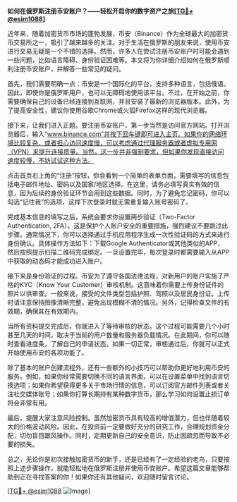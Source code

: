 **如何在俄罗斯注册币安账户？——轻松开启你的数字资产之旅[[TG💪+ @esim1088](https://t.me/s/esim1088)]**

近年来，随着加密货币市场的蓬勃发展，币安（Binance）作为全球最大的加密货币交易所之一，吸引了越来越多的关注。对于生活在俄罗斯的朋友来说，使用币安进行交易无疑是一个不错的选择。然而，许多人在尝试注册币安账户时可能会遇到一些问题，比如语言障碍、身份验证困难等。本文将为你详细介绍如何在俄罗斯顺利注册币安账户，并解答一些常见的疑问。

首先，我们需要明确一点：币安是一个国际化的平台，支持多种语言，包括俄语。因此，即使你是俄罗斯用户，也可以无障碍地使用该平台。不过，在开始之前，你需要确保自己的设备已经连接到互联网，并且安装了最新的浏览器版本。此外，为了提高安全性，建议你使用谷歌Chrome或火狐Firefox这样的现代浏览器。

接下来，让我们进入正题。要注册币安账户，第一步当然是访问官方网站。打开浏览器后，输入“www.binance.com”并按下回车键即可进入主页。如果你的网络环境比较复杂，或者担心访问速度慢，可以考虑通过代理服务器或者虚拟专用网（VPN）来提升连接质量。当然，这一步并非强制要求，但如果你发现直接访问速度较慢，不妨试试这种方法。

点击首页右上角的“注册”按钮，你会看到一个简单的表单页面，需要填写的信息包括电子邮件地址、密码以及国家/地区选择。在这里，请务必填写真实有效的信息，因为后续的身份验证环节会用到这些数据。同时，为了避免忘记密码，你可以勾选“记住我”的选项，这样下次登录时就无需重复输入账号密码了。

完成基本信息的填写之后，系统会要求你设置两步验证（Two-Factor Authentication, 2FA）。这是保护个人账户安全的重要措施，强烈建议不要跳过此步骤。通常情况下，你可以选择通过手机应用程序生成一次性验证码的方式来进行身份确认。具体操作方法如下：下载Google Authenticator或其他类似的APP，然后按照提示扫描二维码完成绑定。一旦设置完毕，每次登录时都需要输入从APP中获取的动态码才能成功进入账户。

接下来是身份验证的过程。币安为了遵守各国法律法规，对新用户的账户实施了严格的KYC（Know Your Customer）审核机制。这意味着你需要上传身份证件的照片以供审查。一般来说，接受的文件类型包括护照、驾照以及居民身份证。上传时请注意保持图像清晰完整，避免出现模糊不清的情况。另外，记得检查文件的有效期，确保其在有效期内。

当所有资料提交完成后，你就进入了等待审核的状态。这个过程可能需要几个小时甚至几天的时间，取决于当前的用户数量和服务器负载情况。在此期间，你可以随时查看进度条，了解自己的申请状态。如果一切正常，审核通过后，你就可以正式开始使用币安的各项功能了。

除了基本的账户创建流程外，还有一些额外的小技巧可以帮助你更好地利用币安的服务。例如，如果你经常需要切换不同的语言界面，可以在设置菜单中找到语言切换选项；如果你希望获得更多关于市场行情的信息，可以订阅官方邮件列表或者关注社交媒体账号；如果你打算长期持有某种数字货币，那么学习如何设置止损订单将会非常有用。

最后，提醒大家注意风险控制。虽然加密货币具有较高的增值潜力，但也伴随着较大的价格波动风险。因此，在投资前一定要做好充分的研究工作，合理规划资金分配，切勿盲目跟风操作。同时，定期更新自己的安全意识，防止因疏忽而导致不必要的损失。

总之，无论你是初次接触加密货币的新手，还是已经有了一定经验的老鸟，只要按照上述步骤操作，就能轻松地在俄罗斯注册并使用币安账户。希望这篇文章能够帮助到正在寻找答案的你！如果你还有其他疑问，欢迎随时留言讨论。

[[TG💪+ @esim1088](https://t.me/s/esim1088) ![Image](https://i.postimg.cc/4NQfJmqS/Snipaste-2025-05-13-00-14-12.png)]